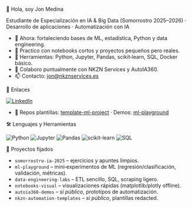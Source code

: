 👋 Hola, soy Jon Medina


Estudiante de Especialización en IA & Big Data (Somorrostro 2025–2026) · Desarrollo de aplicaciones · Automatización con IA


- 🔭 Ahora: fortaleciendo bases de ML, estadística, Python y data engineering.
- 🧪 Practico con notebooks cortos y proyectos pequeños pero reales.
- 🧰 Herramientas: Python, Jupyter, Pandas, scikit‑learn, SQL, Docker básico.
- 🤝 Colaboro puntualmente con NKZN Services y AutoIA360.
- 📫 Contacto: jon@nkznservices.es


🔗 Enlaces

[![LinkedIn](https://img.shields.io/badge/LinkedIn-0A66C2?style=for-the-badge&logo=linkedin&logoColor=white)](https://www.linkedin.com/in/jon-medina-jaureguizar-a89935205/)

  
- 🧪 Repos plantillas: [template-ml-project](#) · Demos: [ml-playground](#)



 🛠️ Lenguajes y Herramientas

 
![Python](https://img.shields.io/badge/Python-3776AB?style=for-the-badge&logo=python&logoColor=white)
![Jupyter](https://img.shields.io/badge/Jupyter-F37626?style=for-the-badge&logo=jupyter&logoColor=white)
![Pandas](https://img.shields.io/badge/Pandas-150458?style=for-the-badge&logo=pandas&logoColor=white)
![scikit-learn](https://img.shields.io/badge/scikit--learn-F7931E?style=for-the-badge&logo=scikit-learn&logoColor=white)
![SQL](https://img.shields.io/badge/SQL-003B57?style=for-the-badge&logo=sqlite&logoColor=white)


 📌 Proyectos fijados
- `somorrostro-ia-2025` – ejercicios y apuntes limpios.
- `ml-playground` – mini‑experimentos de ML (regresión/clasificación, validación, métricas).
- `data-engineering-labs` – ETL sencillo, SQL, scraping ligero.
- `notebooks-visual` – visualizaciones rápidas (matplotlib/plotly offline).
- `autoia360-demos` – *si público*, prototipos de automatización.
- `nkzn-automation-templates` – *si público*, plantillas redacted.


 
